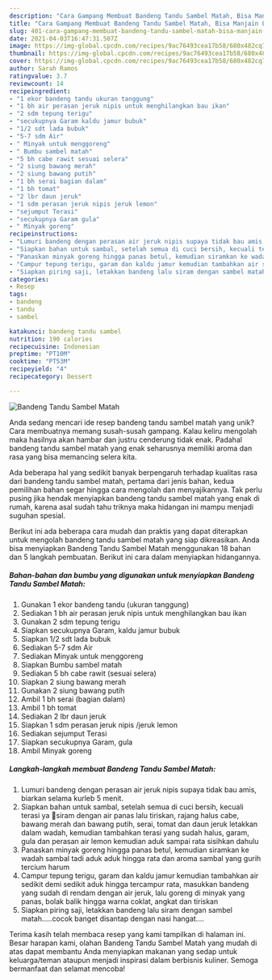 ```yaml
---
description: "Cara Gampang Membuat Bandeng Tandu Sambel Matah, Bisa Manjain Lidah"
title: "Cara Gampang Membuat Bandeng Tandu Sambel Matah, Bisa Manjain Lidah"
slug: 401-cara-gampang-membuat-bandeng-tandu-sambel-matah-bisa-manjain-lidah
date: 2021-04-03T16:47:31.507Z
image: https://img-global.cpcdn.com/recipes/9ac76493cea17b58/680x482cq70/bandeng-tandu-sambel-matah-foto-resep-utama.jpg
thumbnail: https://img-global.cpcdn.com/recipes/9ac76493cea17b58/680x482cq70/bandeng-tandu-sambel-matah-foto-resep-utama.jpg
cover: https://img-global.cpcdn.com/recipes/9ac76493cea17b58/680x482cq70/bandeng-tandu-sambel-matah-foto-resep-utama.jpg
author: Sarah Ramos
ratingvalue: 3.7
reviewcount: 14
recipeingredient:
- "1 ekor bandeng tandu ukuran tanggung"
- "1 bh air perasan jeruk nipis untuk menghilangkan bau ikan"
- "2 sdm tepung terigu"
- "secukupnya Garam kaldu jamur bubuk"
- "1/2 sdt lada bubuk"
- "5-7 sdm Air"
- " Minyak untuk menggoreng"
- " Bumbu sambel matah"
- "5 bh cabe rawit sesuai selera"
- "2 siung bawang merah"
- "2 siung bawang putih"
- "1 bh serai bagian dalam"
- "1 bh tomat"
- "2 lbr daun jeruk"
- "1 sdm perasan jeruk nipis jeruk lemon"
- "sejumput Terasi"
- "secukupnya Garam gula"
- " Minyak goreng"
recipeinstructions:
- "Lumuri bandeng dengan perasan air jeruk nipis supaya tidak bau amis, biarkan selama kurleb 5 menit."
- "Siapkan bahan untuk sambal, setelah semua di cuci bersih, kecuali terasi ya 🤭siram dengan air panas lalu tiriskan, rajang halus cabe, bawang merah dan bawang putih, serai, tomat dan daun jeruk letakkan dalam wadah, kemudian tambahkan terasi yang sudah halus, garam, gula dan perasan air lemon kemudian aduk sampai rata sisihkan dahulu"
- "Panaskan minyak goreng hingga panas betul, kemudian siramkan ke wadah sambal tadi aduk aduk hingga rata dan aroma sambal yang gurih tercium harum"
- "Campur tepung terigu, garam dan kaldu jamur kemudian tambahkan air sedikit demi sedikit aduk hingga tercampur rata, masukkan bandeng yang sudah di rendam dengan air jeruk, lalu goreng di minyak yang panas, bolak balik hingga warna coklat, angkat dan tiriskan"
- "Siapkan piring saji, letakkan bandeng lalu siram dengan sambel matah.....cocok banget disantap dengan nasi hangat...."
categories:
- Resep
tags:
- bandeng
- tandu
- sambel

katakunci: bandeng tandu sambel 
nutrition: 190 calories
recipecuisine: Indonesian
preptime: "PT10M"
cooktime: "PT53M"
recipeyield: "4"
recipecategory: Dessert

---
```



![Bandeng Tandu Sambel Matah](https://img-global.cpcdn.com/recipes/9ac76493cea17b58/680x482cq70/bandeng-tandu-sambel-matah-foto-resep-utama.jpg)

Anda sedang mencari ide resep bandeng tandu sambel matah yang unik? Cara membuatnya memang susah-susah gampang. Kalau keliru mengolah maka hasilnya akan hambar dan justru cenderung tidak enak. Padahal bandeng tandu sambel matah yang enak seharusnya memiliki aroma dan rasa yang bisa memancing selera kita.



Ada beberapa hal yang sedikit banyak berpengaruh terhadap kualitas rasa dari bandeng tandu sambel matah, pertama dari jenis bahan, kedua pemilihan bahan segar hingga cara mengolah dan menyajikannya. Tak perlu pusing jika hendak menyiapkan bandeng tandu sambel matah yang enak di rumah, karena asal sudah tahu triknya maka hidangan ini mampu menjadi suguhan spesial.


Berikut ini ada beberapa cara mudah dan praktis yang dapat diterapkan untuk mengolah bandeng tandu sambel matah yang siap dikreasikan. Anda bisa menyiapkan Bandeng Tandu Sambel Matah menggunakan 18 bahan dan 5 langkah pembuatan. Berikut ini cara dalam menyiapkan hidangannya.

<!--inarticleads1-->

##### Bahan-bahan dan bumbu yang digunakan untuk menyiapkan Bandeng Tandu Sambel Matah:

1. Gunakan 1 ekor bandeng tandu (ukuran tanggung)
1. Sediakan 1 bh air perasan jeruk nipis untuk menghilangkan bau ikan
1. Gunakan 2 sdm tepung terigu
1. Siapkan secukupnya Garam, kaldu jamur bubuk
1. Siapkan 1/2 sdt lada bubuk
1. Sediakan 5-7 sdm Air
1. Sediakan  Minyak untuk menggoreng
1. Siapkan  Bumbu sambel matah
1. Sediakan 5 bh cabe rawit (sesuai selera)
1. Siapkan 2 siung bawang merah
1. Gunakan 2 siung bawang putih
1. Ambil 1 bh serai (bagian dalam)
1. Ambil 1 bh tomat
1. Sediakan 2 lbr daun jeruk
1. Siapkan 1 sdm perasan jeruk nipis /jeruk lemon
1. Sediakan sejumput Terasi
1. Siapkan secukupnya Garam, gula
1. Ambil  Minyak goreng




<!--inarticleads2-->

##### Langkah-langkah membuat Bandeng Tandu Sambel Matah:

1. Lumuri bandeng dengan perasan air jeruk nipis supaya tidak bau amis, biarkan selama kurleb 5 menit.
1. Siapkan bahan untuk sambal, setelah semua di cuci bersih, kecuali terasi ya 🤭siram dengan air panas lalu tiriskan, rajang halus cabe, bawang merah dan bawang putih, serai, tomat dan daun jeruk letakkan dalam wadah, kemudian tambahkan terasi yang sudah halus, garam, gula dan perasan air lemon kemudian aduk sampai rata sisihkan dahulu
1. Panaskan minyak goreng hingga panas betul, kemudian siramkan ke wadah sambal tadi aduk aduk hingga rata dan aroma sambal yang gurih tercium harum
1. Campur tepung terigu, garam dan kaldu jamur kemudian tambahkan air sedikit demi sedikit aduk hingga tercampur rata, masukkan bandeng yang sudah di rendam dengan air jeruk, lalu goreng di minyak yang panas, bolak balik hingga warna coklat, angkat dan tiriskan
1. Siapkan piring saji, letakkan bandeng lalu siram dengan sambel matah.....cocok banget disantap dengan nasi hangat....




Terima kasih telah membaca resep yang kami tampilkan di halaman ini. Besar harapan kami, olahan Bandeng Tandu Sambel Matah yang mudah di atas dapat membantu Anda menyiapkan makanan yang sedap untuk keluarga/teman ataupun menjadi inspirasi dalam berbisnis kuliner. Semoga bermanfaat dan selamat mencoba!
